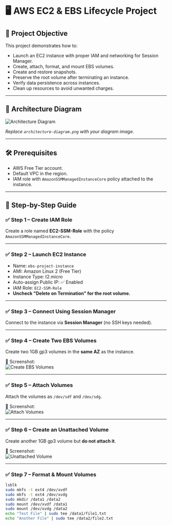 # 🖥️ AWS EC2 & EBS Lifecycle Project

## 📌 Project Objective
This project demonstrates how to:
- Launch an EC2 instance with proper IAM and networking for Session Manager.
- Create, attach, format, and mount EBS volumes.
- Create and restore snapshots.
- Preserve the root volume after terminating an instance.
- Verify data persistence across instances.
- Clean up resources to avoid unwanted charges.

---

## 📸 Architecture Diagram
![Architecture Diagram](screenshots/architecture-diagram.png)

_Replace `architecture-diagram.png` with your diagram image._

---

## 🛠 Prerequisites
- AWS Free Tier account.
- Default VPC in the region.
- IAM role with `AmazonSSMManagedInstanceCore` policy attached to the instance.

---

## 🚀 Step-by-Step Guide

### ✅ Step 1 – Create IAM Role
Create a role named **EC2-SSM-Role** with the policy `AmazonSSMManagedInstanceCore`.

---

### ✅ Step 2 – Launch EC2 Instance
- Name: `ebs-project-instance`
- AMI: Amazon Linux 2 (Free Tier)
- Instance Type: t2.micro
- Auto-assign Public IP: ✅ Enabled
- IAM Role: `EC2-SSM-Role`
- **Uncheck "Delete on Termination" for the root volume.**

---

### ✅ Step 3 – Connect Using Session Manager
Connect to the instance via **Session Manager** (no SSH keys needed).

---

### ✅ Step 4 – Create Two EBS Volumes
Create two 1GB gp3 volumes in the **same AZ** as the instance.

📸 Screenshot:  
![Create EBS Volumes](screenshots/step4-create-volumes.png)

---

### ✅ Step 5 – Attach Volumes
Attach the volumes as `/dev/sdf` and `/dev/sdg`.

📸 Screenshot:  
![Attach Volumes](screenshots/step5-attach-volumes.png)

---

### ✅ Step 6 – Create an Unattached Volume
Create another 1GB gp3 volume but **do not attach it**.

📸 Screenshot:  
![Unattached Volume](screenshots/step6-unattached-volume.png)

---

### ✅ Step 7 – Format & Mount Volumes
```bash
lsblk
sudo mkfs -t ext4 /dev/xvdf
sudo mkfs -t ext4 /dev/xvdg
sudo mkdir /data1 /data2
sudo mount /dev/xvdf /data1
sudo mount /dev/xvdg /data2
echo "Test File" | sudo tee /data1/file1.txt
echo "Another File" | sudo tee /data2/file2.txt
